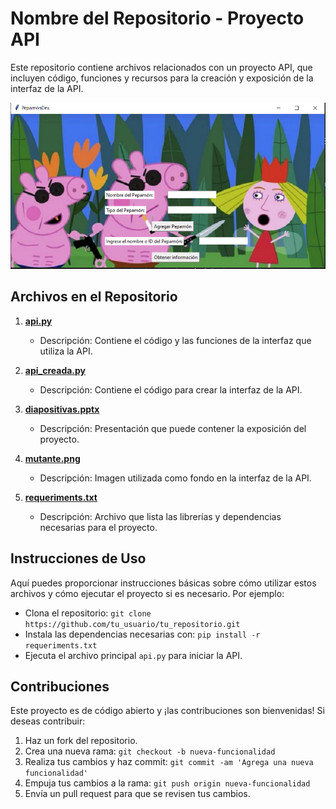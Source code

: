 # Nombre del Repositorio - Proyecto API

Este repositorio contiene archivos relacionados con un proyecto API, que incluyen código, funciones y recursos para la creación y exposición de la interfaz de la API.

![IMAGEN DE LA INTERFAZ](ejemplo.PNG)

## Archivos en el Repositorio

1. [**api.py**](api.py)
   - Descripción: Contiene el código y las funciones de la interfaz que utiliza la API.

2. [**api_creada.py**](api_creada.py)
   - Descripción: Contiene el código para crear la interfaz de la API.

3. [**diapositivas.pptx**](diapositivas.pptx)
   - Descripción: Presentación que puede contener la exposición del proyecto.

4. [**mutante.png**](mutante.png)
   - Descripción: Imagen utilizada como fondo en la interfaz de la API.

5. [**requeriments.txt**](requeriments.txt)
   - Descripción: Archivo que lista las librerías y dependencias necesarias para el proyecto.

## Instrucciones de Uso

Aquí puedes proporcionar instrucciones básicas sobre cómo utilizar estos archivos y cómo ejecutar el proyecto si es necesario. Por ejemplo:

- Clona el repositorio: `git clone https://github.com/tu_usuario/tu_repositorio.git`
- Instala las dependencias necesarias con: `pip install -r requeriments.txt`
- Ejecuta el archivo principal `api.py` para iniciar la API.

## Contribuciones

Este proyecto es de código abierto y ¡las contribuciones son bienvenidas! Si deseas contribuir:

1. Haz un fork del repositorio.
2. Crea una nueva rama: `git checkout -b nueva-funcionalidad`
3. Realiza tus cambios y haz commit: `git commit -am 'Agrega una nueva funcionalidad'`
4. Empuja tus cambios a la rama: `git push origin nueva-funcionalidad`
5. Envía un pull request para que se revisen tus cambios.
